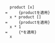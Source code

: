 
      product [x]
    =     {productを適用}
      x * product []
    =     {productを適用}
      x * 1
    =     {*を適用}
      x
